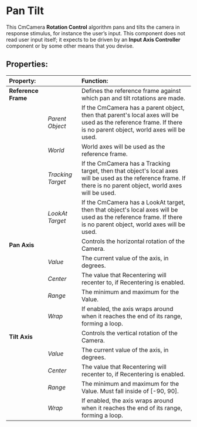 # Pan Tilt

This CmCamera __Rotation Control__ algorithm pans and tilts the camera in response stimulus, for instance the user’s input.  This component does not read user input itself; it expects to be driven by an __Input Axis Controller__ component or by some other means that you devise.

## Properties:

| **Property:** || **Function:** |
|:---|:---|:---|
| __Reference Frame__ || Defines the reference frame against which pan and tilt rotations are made.  |
| | _Parent Object_ | If the CmCamera has a parent object, then that parent's local axes will be used as the reference frame.  If there is no parent object, world axes will be used. |
| | _World_ | World axes will be used as the reference frame. |
| | _Tracking Target_ | If the CmCamera has a Tracking target, then that object's local axes will be used as the reference frame.  If there is no parent object, world axes will be used. |
| | _LookAt Target_ | If the CmCamera has a LookAt target, then that object's local axes will be used as the reference frame.  If there is no parent object, world axes will be used. |
| __Pan Axis__ || Controls the horizontal rotation of the Camera.  |
| | _Value_ | The current value of the axis, in degrees. |
| | _Center_ | The value that Recentering will recenter to, if Recentering is enabled. |
| | _Range_ | The minimum and maximum for the Value. |
| | _Wrap_ | If enabled, the axis wraps around when it reaches the end of its range, forming a loop. |
| __Tilt Axis__ || Controls the vertical rotation of the Camera.  |
| | _Value_ | The current value of the axis, in degrees. |
| | _Center_ | The value that Recentering will recenter to, if Recentering is enabled. |
| | _Range_ | The minimum and maximum for the Value. Must fall inside of [-90, 90]. |
| | _Wrap_ | If enabled, the axis wraps around when it reaches the end of its range, forming a loop. |

